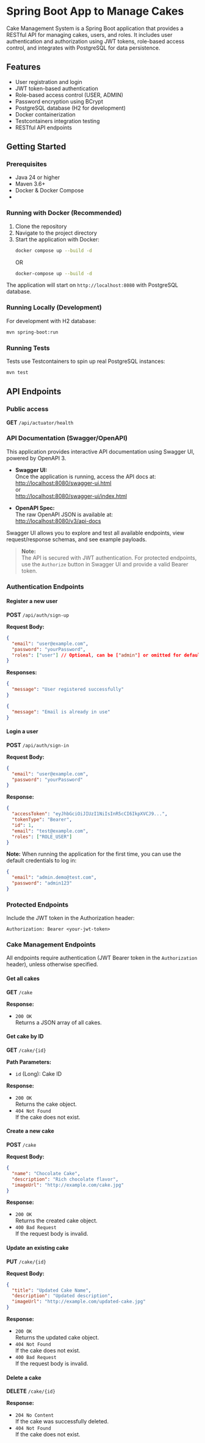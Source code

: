 # Spring Boot App to Manage Cakes

Cake Management System is a Spring Boot application that provides a RESTful API for managing cakes, users, and roles. It includes user authentication and authorization using JWT tokens, role-based access control, and integrates with PostgreSQL for data persistence.

## Features

- User registration and login
- JWT token-based authentication
- Role-based access control (USER, ADMIN)
- Password encryption using BCrypt
- PostgreSQL database (H2 for development)
- Docker containerization
- Testcontainers integration testing
- RESTful API endpoints

## Getting Started

### Prerequisites

- Java 24 or higher
- Maven 3.6+
- Docker & Docker Compose
- 
### Running with Docker (Recommended)

1. Clone the repository
2. Navigate to the project directory
3. Start the application with Docker:
    ```bash
   docker compose up --build -d
   ```
   OR
    ```bash
   docker-compose up --build -d
   ```

The application will start on `http://localhost:8080` with PostgreSQL database.

### Running Locally (Development)

For development with H2 database:
```bash
mvn spring-boot:run
```

### Running Tests

Tests use Testcontainers to spin up real PostgreSQL instances:

```bash
mvn test
```

## API Endpoints

### Public access

**GET** `/api/actuator/health`

### API Documentation (Swagger/OpenAPI)

This application provides interactive API documentation using Swagger UI, powered by OpenAPI 3.

- **Swagger UI:**  
  Once the application is running, access the API docs at:  
  [http://localhost:8080/swagger-ui.html](http://localhost:8080/swagger-ui.html)  
  or  
  [http://localhost:8080/swagger-ui/index.html](http://localhost:8080/swagger-ui/index.html)

- **OpenAPI Spec:**  
  The raw OpenAPI JSON is available at:  
  [http://localhost:8080/v3/api-docs](http://localhost:8080/v3/api-docs)

Swagger UI allows you to explore and test all available endpoints, view request/response schemas, and see example payloads.

> **Note:**  
> The API is secured with JWT authentication. For protected endpoints, use the `Authorize` button in Swagger UI and provide a valid Bearer token.

### Authentication Endpoints

#### Register a new user

**POST** `/api/auth/sign-up`

**Request Body:**
```json
{
  "email": "user@example.com",
  "password": "yourPassword",
  "roles": ["user"] // Optional, can be ["admin"] or omitted for default "user"
}
```

**Responses:**
```json
{
  "message": "User registered successfully"
}
```
```json
{
  "message": "Email is already in use"
}
```

#### Login a user
**POST** `/api/auth/sign-in`

**Request Body:**
```json
{
  "email": "user@example.com",
  "password": "yourPassword"
}
```

**Response:**
```json
{
  "accessToken": "eyJhbGciOiJIUzI1NiIsInR5cCI6IkpXVCJ9...",
  "tokenType": "Bearer",
  "id": 1,
  "email": "test@example.com",
  "roles": ["ROLE_USER"]
}
```

**Note:** When running the application for the first time, you can use the default credentials to log in:
```json
{
  "email": "admin.demo@test.com",
  "password": "admin123"
}
```

### Protected Endpoints

Include the JWT token in the Authorization header:
```
Authorization: Bearer <your-jwt-token>
```

### Cake Management Endpoints

All endpoints require authentication (JWT Bearer token in the `Authorization` header), unless otherwise specified.

#### Get all cakes

**GET** `/cake`

**Response:**
- `200 OK`  
  Returns a JSON array of all cakes.

#### Get cake by ID

**GET** `/cake/{id}`

**Path Parameters:**
- `id` (Long): Cake ID

**Response:**
- `200 OK`  
  Returns the cake object.
- `404 Not Found`  
  If the cake does not exist.

#### Create a new cake

**POST** `/cake`

**Request Body:**
```json
{
  "name": "Chocolate Cake",
  "description": "Rich chocolate flavor",
  "imageUrl": "http://example.com/cake.jpg"
}
```

**Response:**

- `200 OK`  
  Returns the created cake object.
- `400 Bad Request`  
  If the request body is invalid.

#### Update an existing cake

**PUT** `/cake/{id}`

**Request Body:**
```json
{
  "title": "Updated Cake Name",
  "description": "Updated description",
  "imageUrl": "http://example.com/updated-cake.jpg"
}
```

**Response:**
- `200 OK`  
  Returns the updated cake object.
- `404 Not Found`  
  If the cake does not exist.
- `400 Bad Request`  
  If the request body is invalid.

#### Delete a cake

**DELETE** `/cake/{id}`

**Response:**

- `204 No Content`  
  If the cake was successfully deleted.
- `404 Not Found`  
  If the cake does not exist.


